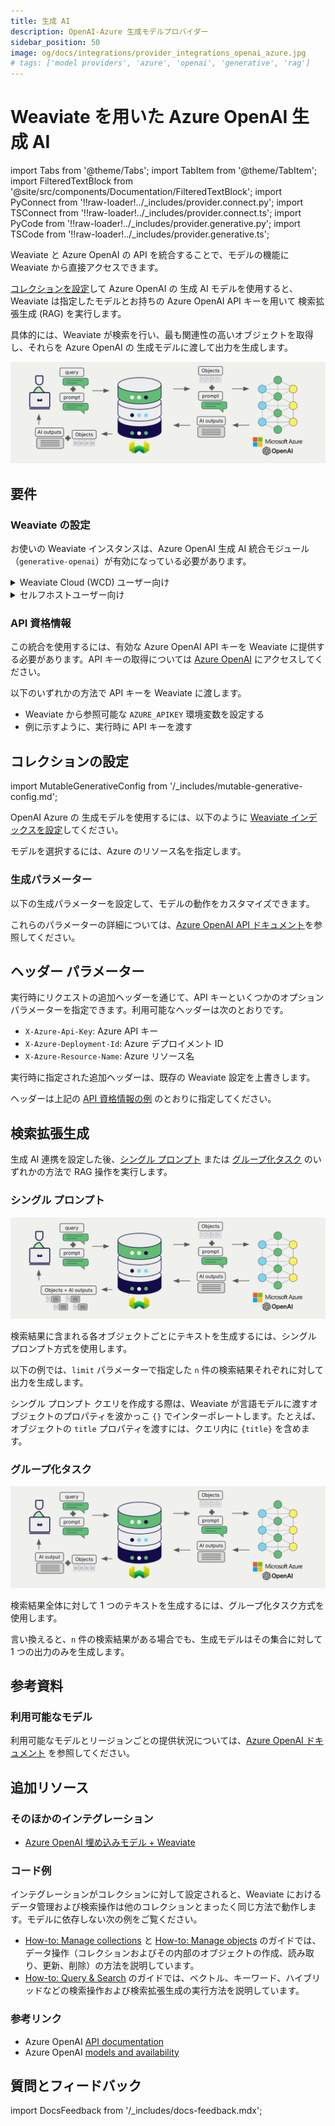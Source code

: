```yaml
---
title: 生成 AI
description: OpenAI-Azure 生成モデルプロバイダー
sidebar_position: 50
image: og/docs/integrations/provider_integrations_openai_azure.jpg
# tags: ['model providers', 'azure', 'openai', 'generative', 'rag']
---
```


# Weaviate を用いた Azure OpenAI 生成 AI


import Tabs from '@theme/Tabs';
import TabItem from '@theme/TabItem';
import FilteredTextBlock from '@site/src/components/Documentation/FilteredTextBlock';
import PyConnect from '!!raw-loader!../_includes/provider.connect.py';
import TSConnect from '!!raw-loader!../_includes/provider.connect.ts';
import PyCode from '!!raw-loader!../_includes/provider.generative.py';
import TSCode from '!!raw-loader!../_includes/provider.generative.ts';

Weaviate と Azure OpenAI の API を統合することで、モデルの機能に Weaviate から直接アクセスできます。

[コレクションを設定](#configure-collection)して Azure OpenAI の 生成 AI モデルを使用すると、Weaviate は指定したモデルとお持ちの Azure OpenAI API キーを用いて 検索拡張生成 (RAG) を実行します。

具体的には、Weaviate が検索を行い、最も関連性の高いオブジェクトを取得し、それらを Azure OpenAI の 生成モデルに渡して出力を生成します。

![RAG 統合のイメージ](../_includes/integration_openai_azure_rag.png)

## 要件

### Weaviate の設定

お使いの Weaviate インスタンスは、Azure OpenAI 生成 AI 統合モジュール（`generative-openai`）が有効になっている必要があります。

<details>
  <summary>Weaviate Cloud (WCD) ユーザー向け</summary>

この統合は Weaviate Cloud (WCD) のサーバーレスインスタンスではデフォルトで有効になっています。

</details>

<details>
  <summary>セルフホストユーザー向け</summary>

- [クラスターメタデータ](/deploy/configuration/meta.md)を確認して、モジュールが有効かどうか検証してください。  
- Weaviate でモジュールを有効化する方法は、[モジュール設定方法](../../configuration/modules.md)をご覧ください。

</details>

### API 資格情報

この統合を使用するには、有効な Azure OpenAI API キーを Weaviate に提供する必要があります。API キーの取得については [Azure OpenAI](https://azure.microsoft.com/en-us/products/ai-foundry/models/openai/) にアクセスしてください。

以下のいずれかの方法で API キーを Weaviate に渡します。

- Weaviate から参照可能な `AZURE_APIKEY` 環境変数を設定する  
- 例に示すように、実行時に API キーを渡す

<Tabs groupId="languages">

 <TabItem value="py" label="Python API v4">
    <FilteredTextBlock
      text={PyConnect}
      startMarker="# START AzureOpenAIInstantiation"
      endMarker="# END AzureOpenAIInstantiation"
      language="py"
    />
  </TabItem>

 <TabItem value="js" label="JS/TS API v3">
    <FilteredTextBlock
      text={TSConnect}
      startMarker="// START AzureOpenAIInstantiation"
      endMarker="// END AzureOpenAIInstantiation"
      language="ts"
    />
  </TabItem>

</Tabs>

## コレクションの設定

import MutableGenerativeConfig from '/_includes/mutable-generative-config.md';

<MutableGenerativeConfig />

OpenAI Azure の 生成モデルを使用するには、以下のように [Weaviate インデックスを設定](../../manage-collections/generative-reranker-models.mdx#specify-a-generative-model-integration)してください。

モデルを選択するには、Azure のリソース名を指定します。

<Tabs groupId="languages">
  <TabItem value="py" label="Python API v4">
    <FilteredTextBlock
      text={PyCode}
      startMarker="# START BasicGenerativeAzureOpenAI"
      endMarker="# END BasicGenerativeAzureOpenAI"
      language="py"
    />
  </TabItem>

  <TabItem value="js" label="JS/TS API v3">
    <FilteredTextBlock
      text={TSCode}
      startMarker="// START BasicGenerativeAzureOpenAI"
      endMarker="// END BasicGenerativeAzureOpenAI"
      language="ts"
    />
  </TabItem>

</Tabs>

### 生成パラメーター

以下の生成パラメーターを設定して、モデルの動作をカスタマイズできます。

<Tabs groupId="languages">
  <TabItem value="py" label="Python API v4">
    <FilteredTextBlock
      text={PyCode}
      startMarker="# START FullGenerativeAzureOpenAI"
      endMarker="# END FullGenerativeAzureOpenAI"
      language="py"
    />
  </TabItem>

  <TabItem value="js" label="JS/TS API v3">
    <FilteredTextBlock
      text={TSCode}
      startMarker="// START FullGenerativeAzureOpenAI"
      endMarker="// END FullGenerativeAzureOpenAI"
      language="ts"
    />
  </TabItem>

</Tabs>

これらのパラメーターの詳細については、[Azure OpenAI API ドキュメント](https://learn.microsoft.com/en-us/azure/ai-services/openai/)を参照してください。

## ヘッダー パラメーター

実行時にリクエストの追加ヘッダーを通じて、API キーといくつかのオプションパラメーターを指定できます。利用可能なヘッダーは次のとおりです。

- `X-Azure-Api-Key`: Azure API キー  
- `X-Azure-Deployment-Id`: Azure デプロイメント ID  
- `X-Azure-Resource-Name`: Azure リソース名  

実行時に指定された追加ヘッダーは、既存の Weaviate 設定を上書きします。

ヘッダーは上記の [API 資格情報の例](#api-credentials) のとおりに指定してください。

## 検索拡張生成

生成 AI 連携を設定した後、[シングル プロンプト](#single-prompt) または [グループ化タスク](#grouped-task) のいずれかの方法で RAG 操作を実行します。

### シングル プロンプト

![シングル プロンプトの RAG 連携は検索結果ごとに個別の出力を生成します](../_includes/integration_openai_azure_rag_single.png)

検索結果に含まれる各オブジェクトごとにテキストを生成するには、シングル プロンプト方式を使用します。

以下の例では、`limit` パラメーターで指定した `n` 件の検索結果それぞれに対して出力を生成します。

シングル プロンプト クエリを作成する際は、Weaviate が言語モデルに渡すオブジェクトのプロパティを波かっこ `{}` でインターポレートします。たとえば、オブジェクトの `title` プロパティを渡すには、クエリ内に `{title}` を含めます。

<Tabs groupId="languages">

 <TabItem value="py" label="Python API v4">
    <FilteredTextBlock
      text={PyCode}
      startMarker="# START SinglePromptExample"
      endMarker="# END SinglePromptExample"
      language="py"
    />
  </TabItem>

 <TabItem value="js" label="JS/TS API v3">
    <FilteredTextBlock
      text={TSCode}
      startMarker="// START SinglePromptExample"
      endMarker="// END SinglePromptExample"
      language="ts"
    />
  </TabItem>

</Tabs>

### グループ化タスク

![グループ化タスクの RAG 連携は検索結果の集合に対して 1 つの出力を生成します](../_includes/integration_openai_azure_rag_grouped.png)

検索結果全体に対して 1 つのテキストを生成するには、グループ化タスク方式を使用します。

言い換えると、`n` 件の検索結果がある場合でも、生成モデルはその集合に対して 1 つの出力のみを生成します。

<Tabs groupId="languages">

 <TabItem value="py" label="Python API v4">
    <FilteredTextBlock
      text={PyCode}
      startMarker="# START GroupedTaskExample"
      endMarker="# END GroupedTaskExample"
      language="py"
    />
  </TabItem>

 <TabItem value="js" label="JS/TS API v3">
    <FilteredTextBlock
      text={TSCode}
      startMarker="// START GroupedTaskExample"
      endMarker="// END GroupedTaskExample"
      language="ts"
    />
  </TabItem>

</Tabs>

## 参考資料

### 利用可能なモデル

利用可能なモデルとリージョンごとの提供状況については、[Azure OpenAI ドキュメント](https://learn.microsoft.com/en-us/azure/ai-services/openai/concepts/models) を参照してください。

## 追加リソース

### そのほかのインテグレーション

- [Azure OpenAI 埋め込みモデル + Weaviate](./embeddings.md)

### コード例

インテグレーションがコレクションに対して設定されると、Weaviate におけるデータ管理および検索操作は他のコレクションとまったく同じ方法で動作します。モデルに依存しない次の例をご覧ください。

- [How-to: Manage collections](../../manage-collections/index.mdx) と [How-to: Manage objects](../../manage-objects/index.mdx) のガイドでは、データ操作（コレクションおよびその内部のオブジェクトの作成、読み取り、更新、削除）の方法を説明しています。  
- [How-to: Query & Search](../../search/index.mdx) のガイドでは、ベクトル、キーワード、ハイブリッドなどの検索操作および検索拡張生成の実行方法を説明しています。

### 参考リンク

- Azure OpenAI [API documentation](https://learn.microsoft.com/en-us/azure/ai-services/openai/)  
- Azure OpenAI [models and availability](https://learn.microsoft.com/en-us/azure/ai-services/openai/concepts/models)

## 質問とフィードバック

import DocsFeedback from '/_includes/docs-feedback.mdx';

<DocsFeedback/>

